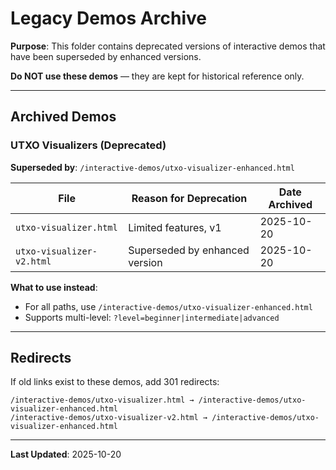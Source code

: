# Legacy Demos Archive

**Purpose**: This folder contains deprecated versions of interactive demos that have been superseded by enhanced versions.

**Do NOT use these demos** — they are kept for historical reference only.

---

## Archived Demos

### UTXO Visualizers (Deprecated)

**Superseded by**: `/interactive-demos/utxo-visualizer-enhanced.html`

| File | Reason for Deprecation | Date Archived |
|------|------------------------|---------------|
| `utxo-visualizer.html` | Limited features, v1 | 2025-10-20 |
| `utxo-visualizer-v2.html` | Superseded by enhanced version | 2025-10-20 |

**What to use instead**:
- For all paths, use `/interactive-demos/utxo-visualizer-enhanced.html`
- Supports multi-level: `?level=beginner|intermediate|advanced`

---

## Redirects

If old links exist to these demos, add 301 redirects:

```
/interactive-demos/utxo-visualizer.html → /interactive-demos/utxo-visualizer-enhanced.html
/interactive-demos/utxo-visualizer-v2.html → /interactive-demos/utxo-visualizer-enhanced.html
```

---

**Last Updated**: 2025-10-20
